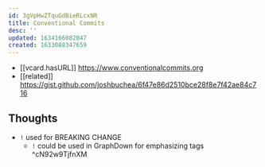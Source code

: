 ```yaml
---
id: 3gVpHwZTquGdBieRLcxNR
title: Conventional Commits
desc: ''
updated: 1634166082047
created: 1633088347659
---
```



- [[vcard.hasURL]] https://www.conventionalcommits.org 
- [[related]] https://gist.github.com/joshbuchea/6f47e86d2510bce28f8e7f42ae84c716

## Thoughts

- `!` used for BREAKING CHANGE
  - `!` could be used in GraphDown for emphasizing tags  ^cN92w9TjfnXM
